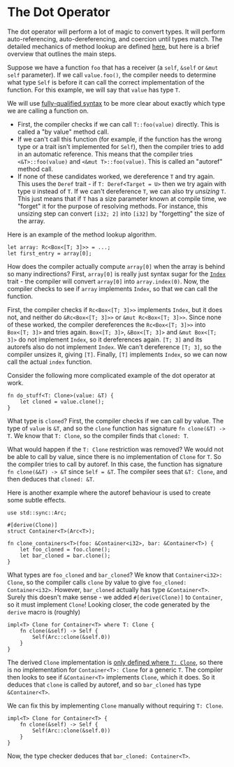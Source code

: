 # The Dot Operator

The dot operator will perform a lot of magic to convert types. It will perform
auto-referencing, auto-dereferencing, and coercion until types match.
The detailed mechanics of method lookup are defined [here](https://rustc-dev-guide.rust-lang.org/method-lookup.html),
but here is a brief overview that outlines the main steps.

Suppose we have a function `foo` that has a receiver (a `self`, `&self` or
`&mut self` parameter). If we call `value.foo()`, the compiler needs to determine
what type `Self` is before it can call the correct implementation of the function.
For this example, we will say that `value` has type `T`.

We will use [fully-qualified syntax](https://doc.rust-lang.org/nightly/book/ch19-03-advanced-traits.html#fully-qualified-syntax-for-disambiguation-calling-methods-with-the-same-name)
to be more clear about exactly which type we are calling a function on.

- First, the compiler checks if we can call `T::foo(value)` directly.
This is called a "by value" method call.
- If we can't call this function (for example, if the function has the wrong type
or a trait isn't implemented for `Self`), then the compiler tries to add in an
automatic reference. This means that the compiler tries `<&T>::foo(value)` and
`<&mut T>::foo(value)`. This is called an "autoref" method call.
- If none of these candidates worked, we dereference `T` and try again. This
uses the `Deref` trait - if `T: Deref<Target = U>` then we try again with type `U`
instead of `T`. If we can't dereference `T`, we can also try _unsizing_ `T`.
This just means that if `T` has a size parameter known at compile time, we "forget"
it for the purpose of resolving methods. For instance, this unsizing step can
convert `[i32; 2]` into `[i32]` by "forgetting" the size of the array.

Here is an example of the method lookup algorithm.
```rust.ignore
let array: Rc<Box<[T; 3]>> = ...;
let first_entry = array[0];
```

How does the compiler actually compute `array[0]` when the array is behind so
many indirections? First, `array[0]` is really just syntax sugar for the [`Index`](https://doc.rust-lang.org/std/ops/trait.Index.html)
trait - the compiler will convert `array[0]` into `array.index(0)`. Now, the
compiler checks to see if `array` implements `Index`, so that we can call the
function.

First, the compiler checks if `Rc<Box<[T; 3]>>` implements `Index`, but it
does not, and neither do `&Rc<Box<[T; 3]>>` or `&mut Rc<Box<[T; 3]>>`. Since
none of these worked, the compiler dereferences the `Rc<Box<[T; 3]>>` into
`Box<[T; 3]>` and tries again. `Box<[T; 3]>`, `&Box<[T; 3]>` and `&mut Box<[T; 3]>`
do not implement `Index`, so it dereferences again. `[T; 3]` and its autorefs
also do not implement `Index`. We can't dereference `[T; 3]`, so the compiler
unsizes it, giving `[T]`. Finally, `[T]` implements `Index`, so we can now call the
actual `index` function.

Consider the following more complicated example of the dot operator at work.
```rust.ignore
fn do_stuff<T: Clone>(value: &T) {
    let cloned = value.clone();
}
```
What type is `cloned`? First, the compiler checks if we can call by value.
The type of `value` is `&T`, and so the `clone` function has signature
`fn clone(&T) -> T`. We know that `T: Clone`, so the compiler finds that
`cloned: T`.

What would happen if the `T: Clone` restriction was removed? We would not be able
to call by value, since there is no implementation of `Clone` for `T`. So the
compiler tries to call by autoref. In this case, the function has signature
`fn clone(&&T) -> &T` since `Self = &T`. The compiler sees that `&T: Clone`, and
then deduces that `cloned: &T`.

Here is another example where the autoref behaviour is used to create some subtle
effects.
```rust.ignore
use std::sync::Arc;

#[derive(Clone)]
struct Container<T>(Arc<T>);

fn clone_containers<T>(foo: &Container<i32>, bar: &Container<T>) {
    let foo_cloned = foo.clone();
    let bar_cloned = bar.clone();
}
```
What types are `foo_cloned` and `bar_cloned`? We know that `Container<i32>: Clone`,
so the compiler calls `clone` by value to give `foo_cloned: Container<i32>`.
However, `bar_cloned` actually has type `&Container<T>`. Surely this doesn't make
sense - we added `#[derive(Clone)]` to `Container`, so it must implement `Clone`!
Looking closer, the code generated by the `derive` macro is (roughly)
```rust.ignore
impl<T> Clone for Container<T> where T: Clone {
    fn clone(&self) -> Self {
        Self(Arc::clone(&self.0))
    }
}
```
The derived `Clone` implementation is
[only defined where `T: Clone`](https://doc.rust-lang.org/std/clone/trait.Clone.html#derivable),
so there is no implementation for `Container<T>: Clone` for a generic `T`. The
compiler then looks to see if `&Container<T>` implements `Clone`, which it does.
So it deduces that `clone` is called by autoref, and so `bar_cloned` has type
`&Container<T>`.

We can fix this by implementing `Clone` manually without requiring `T: Clone`.
```rust.ignore
impl<T> Clone for Container<T> {
    fn clone(&self) -> Self {
        Self(Arc::clone(&self.0))
    }
}
```
Now, the type checker deduces that `bar_cloned: Container<T>`.
